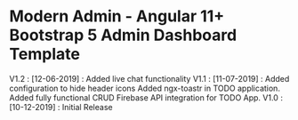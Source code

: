 # Modern Admin - Angular 11+ Bootstrap 5 Admin Dashboard Template

V1.2 : [12-06-2019] : Added live chat functionality
V1.1 : [11-07-2019] : Added configuration to hide header icons
                      Added ngx-toastr in TODO application.                      
                      Added fully functional CRUD Firebase API integration for TODO App.
V1.0 : [10-12-2019] : Initial Release
